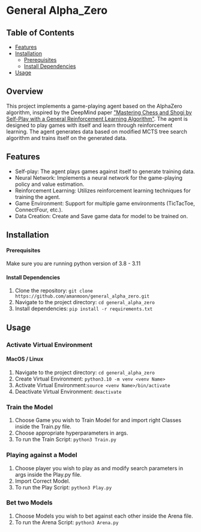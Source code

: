 # General Alpha_Zero

## Table of Contents
- [Features](#features)
- [Installation](#installation)
  - [Prerequisites](#prerequisites)
  - [Install Dependencies](#install-dependencies)
- [Usage](#usage)

## Overview

This project implements a game-playing agent based on the AlphaZero algorithm, inspired by the DeepMind paper ["Mastering Chess and Shogi by Self-Play with a General Reinforcement Learning Algorithm"](https://arxiv.org/abs/1712.01815). The agent is designed to play games with itself and learn through reinforcement learning. The agent generates data based on modified MCTS tree search algorithm and trains itself on the generated data.

## Features

- Self-play: The agent plays games against itself to generate training data.
- Neural Network: Implements a neural network for the game-playing policy and value estimation.
- Reinforcement Learning: Utilizes reinforcement learning techniques for training the agent.
- Game Environment: Support for multiple game environments (TicTacToe, ConnectFour, etc.).
- Data Creation: Create and Save game data for model to be trained on. 

## Installation
#### Prerequisites
Make sure you are running python version of 3.8 - 3.11

#### Install Dependencies
1. Clone the repository: `git clone https://github.com/amanmoon/general_alpha_zero.git`
2. Navigate to the project directory: `cd general_alpha_zero`
3. Install dependencies: `pip install -r requirements.txt`

## Usage

  ###  Activate Virtual Environment
  #### MacOS / Linux
  1. Navigate to the project directory: `cd general_alpha_zero`
  2. Create Virtual Environment: `python3.10 -m venv <venv Name>`
  3. Activate Virtual Environment:`source <venv Name>/bin/activate`
  4. Deactivate Virtual Environment: `deactivate`
  ### Train the Model 
  1. Choose Game you wish to Train Model for and import right Classes inside the Train.py file.
  2. Choose appropriate hyperparameters in args.
  3. To run the Train Script: `python3 Train.py`
  ### Playing against a Model
  1. Choose player you wish to play as and modify search parameters in args inside the Play.py file.
  2. Import Correct Model.
  3. To run the Play Script: `python3 Play.py`
  ### Bet two Models
  1. Choose Models you wish to bet against each other inside the Arena file.
  2. To run the Arena Script: `python3 Arena.py`
  
